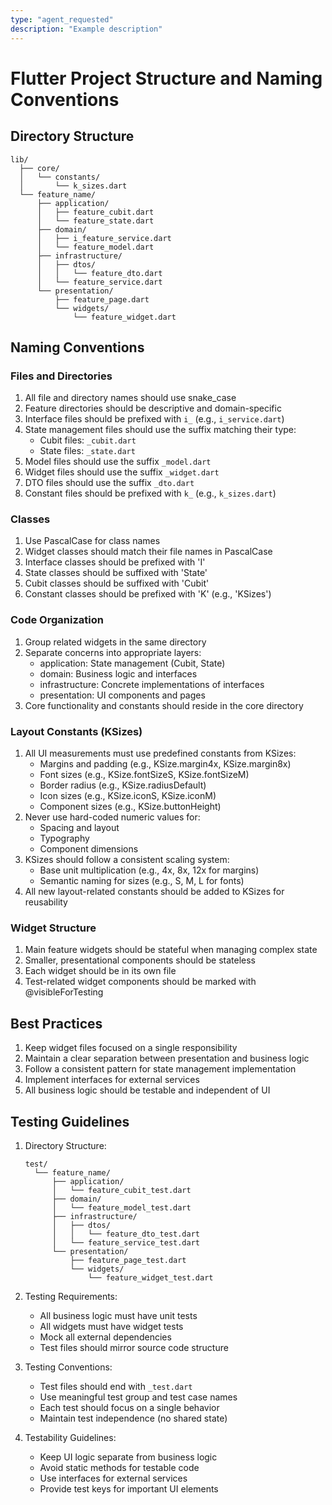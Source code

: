 ```yaml
---
type: "agent_requested"
description: "Example description"
---
```


# Flutter Project Structure and Naming Conventions

## Directory Structure

```
lib/
  ├── core/
  │   └── constants/
  │       └── k_sizes.dart
  └── feature_name/
      ├── application/
      │   ├── feature_cubit.dart
      │   └── feature_state.dart
      ├── domain/
      │   ├── i_feature_service.dart
      │   └── feature_model.dart
      ├── infrastructure/
      │   ├── dtos/
      │   │   └── feature_dto.dart
      │   └── feature_service.dart
      └── presentation/
          ├── feature_page.dart
          └── widgets/
              └── feature_widget.dart
```

## Naming Conventions

### Files and Directories

1. All file and directory names should use snake_case
2. Feature directories should be descriptive and domain-specific
3. Interface files should be prefixed with `i_` (e.g., `i_service.dart`)
4. State management files should use the suffix matching their type:
   - Cubit files: `_cubit.dart`
   - State files: `_state.dart`
5. Model files should use the suffix `_model.dart`
6. Widget files should use the suffix `_widget.dart`
7. DTO files should use the suffix `_dto.dart`
8. Constant files should be prefixed with `k_` (e.g., `k_sizes.dart`)

### Classes

1. Use PascalCase for class names
2. Widget classes should match their file names in PascalCase
3. Interface classes should be prefixed with 'I'
4. State classes should be suffixed with 'State'
5. Cubit classes should be suffixed with 'Cubit'
6. Constant classes should be prefixed with 'K' (e.g., 'KSizes')

### Code Organization

1. Group related widgets in the same directory
2. Separate concerns into appropriate layers:
   - application: State management (Cubit, State)
   - domain: Business logic and interfaces
   - infrastructure: Concrete implementations of interfaces
   - presentation: UI components and pages
3. Core functionality and constants should reside in the core directory

### Layout Constants (KSizes)

1. All UI measurements must use predefined constants from KSizes:
   - Margins and padding (e.g., KSize.margin4x, KSize.margin8x)
   - Font sizes (e.g., KSize.fontSizeS, KSize.fontSizeM)
   - Border radius (e.g., KSize.radiusDefault)
   - Icon sizes (e.g., KSize.iconS, KSize.iconM)
   - Component sizes (e.g., KSize.buttonHeight)
2. Never use hard-coded numeric values for:
   - Spacing and layout
   - Typography
   - Component dimensions
3. KSizes should follow a consistent scaling system:
   - Base unit multiplication (e.g., 4x, 8x, 12x for margins)
   - Semantic naming for sizes (e.g., S, M, L for fonts)
4. All new layout-related constants should be added to KSizes for reusability

### Widget Structure

1. Main feature widgets should be stateful when managing complex state
2. Smaller, presentational components should be stateless
3. Each widget should be in its own file
4. Test-related widget components should be marked with @visibleForTesting

## Best Practices

1. Keep widget files focused on a single responsibility
2. Maintain a clear separation between presentation and business logic
3. Follow a consistent pattern for state management implementation
4. Implement interfaces for external services
5. All business logic should be testable and independent of UI

## Testing Guidelines

1. Directory Structure:
   ```
   test/
     └── feature_name/
         ├── application/
         │   └── feature_cubit_test.dart
         ├── domain/
         │   └── feature_model_test.dart
         ├── infrastructure/
         │   ├── dtos/
         │   │   └── feature_dto_test.dart
         │   └── feature_service_test.dart
         └── presentation/
             ├── feature_page_test.dart
             └── widgets/
                 └── feature_widget_test.dart
   ```

2. Testing Requirements:
   - All business logic must have unit tests
   - All widgets must have widget tests
   - Mock all external dependencies
   - Test files should mirror source code structure

3. Testing Conventions:
   - Test files should end with `_test.dart`
   - Use meaningful test group and test case names
   - Each test should focus on a single behavior
   - Maintain test independence (no shared state)

4. Testability Guidelines:
   - Keep UI logic separate from business logic
   - Avoid static methods for testable code
   - Use interfaces for external services
   - Provide test keys for important UI elements

